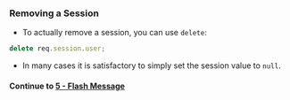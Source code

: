 ### Removing a Session
* To actually remove a session, you can use `delete`:
  
```javascript
delete req.session.user;
```
  
* In many cases it is satisfactory to simply set the session value to `null`.
  
#### Continue to [5 - Flash Message](5_FlashMessage.md)
